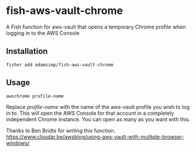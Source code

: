 # fish-aws-vault-chrome
A Fish function for aws-vault that opens a temporary Chrome profile when logging in to the AWS Console 

## Installation
`fisher add adamsimp/fish-aws-vault-chrome`

## Usage
`awschrome profile-name`

Replace _profile-name_ with the name of the aws-vault profile you wish to log in to. This will open the AWS Console for that account in a completely independent Chrome instance. You can open as many as you want with this.

Thanks to Ben Bridts for writing this function. https://www.cloudar.be/awsblog/using-aws-vault-with-mulitple-browser-windows/
